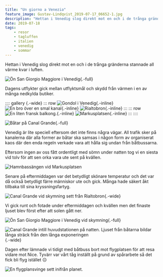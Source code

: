 ```yaml
---
title: "Un giorno a Venezia"
feature_image: Gustav-Lindqvist_2019-07-17_06652-1.jpg
description: "Hettan i Venedig slog direkt mot en och i de trånga gränderna stannade all värme kvar i luften."
date: 2019-07-18
tags:
    - resor
    - tagluffen
    - italien
    - venedig
    - sommar
---
```


Hettan i Venedig slog direkt mot en och i de trånga gränderna stannade all värme kvar i luften.

![Ön 
San Giorgio Maggiore i Venedig](Gustav-Lindqvist_2019-07-17_06564-Pano.jpg){.-full}

Dagens utflykter gick mellan utflyktsmål och skydd från värmen i en av många nedkylda butiker.

:::: gallery {.-wide}
::: row
![Gondol i Venedig](OI000085.jpg){.-inline}
![En bro över en smal kanal](Gustav-Lindqvist_2019-07-17_06585-Pano.jpg){.-inline}
![Rialtobron](Gustav-Lindqvist_2019-07-17_06632.jpg){.-inline}
:::
::: row
![En liten fransk balkong.](OI000079.jpg){.-inline}
![Markusplatsen](Gustav-Lindqvist_2019-07-17_06557.jpg){.-inline}
:::
::::

![Båtar på Canal Grande](Gustav-Lindqvist_2019-07-17_06609.jpg){.-full}

Venedig är lite speciell eftersom det inte finns några vägar. All trafik sker på kanalerna där alla former av båtar ska samsas i någon form av organiserat kaos där den enda regeln verkade vara att hålla sig undan från båtbussarna.

Eftersom ingen av oss fått ordentligt med sömn under natten tog vi en siesta vid tolv för att sen orka vara ute sent på kvällen.

![Hamnbassängen vid Markusplatsen](OI000090.jpg)

Senare på eftermiddagen var det betydligt skönare temperatur och det var då också betydligt färre människor ute och gick. Många hade säkert åkt tillbaka till sina kryssningsfartyg.

![Canal Grande vid skymning sett från Rialtobron](Gustav-Lindqvist_2019-07-17_06665.jpg){.-wide}

Vi gick runt och fotade under eftermiddagen och kvällen men det finaste ljuset blev först efter att solen gått ner.

![Ön 
San Giorgio Maggiore i Venedig vid skymning](Gustav-Lindqvist_2019-07-17_06652-1.jpg){.-full}

![Canal Grande intill huvudstationen på natten. Ljuset från båtarna bildar långa sträck från den långa exponeringen](Gustav-Lindqvist_2019-07-17_06680.jpg){.-wide}

Dagen efter lämnade vi tidigt med båtbuss bort mot flygplatsen för att resa vidare mot Nice. Tyvärr var vårt tåg inställt på grund av spårarbete så det fick bli flyg istället ☹

![En flygplansvinge sett inifrån planet.](20190718_123056-2.jpg)
